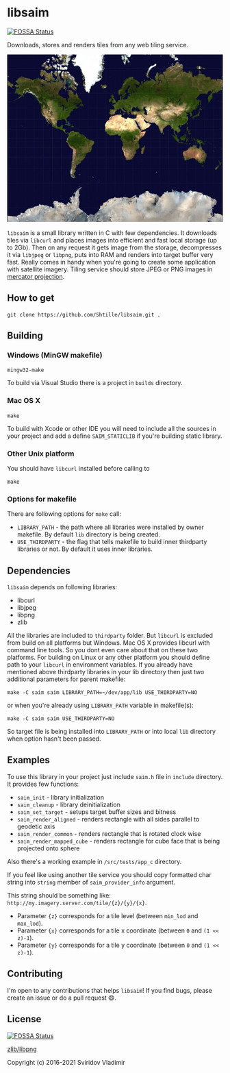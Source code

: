 libsaim
======

[![FOSSA Status](https://app.fossa.io/api/projects/git%2Bgithub.com%2FShtille%2Flibsaim.svg?type=shield)](https://app.fossa.io/projects/git%2Bgithub.com%2FShtille%2Flibsaim?ref=badge_shield)

Downloads, stores and renders tiles from any web tiling service.

![earth](images/Mercator-projection.jpg)

`libsaim` is a small library written in C with few dependencies. It downloads tiles via `libcurl` and places images into efficient and fast local storage (up to 2Gb). Then on any request it gets image from the storage, decompresses it via `libjpeg` or `libpng`, puts into RAM and renders into target buffer very fast.
Really comes in handy when you're going to create some application with satellite imagery.
Tiling service should store JPEG or PNG images in [mercator projection](https://en.wikipedia.org/wiki/Mercator_projection).

How to get
------------

```
git clone https://github.com/Shtille/libsaim.git .
```

Building
--------

### Windows (MinGW makefile)
```
mingw32-make
```
To build via Visual Studio there is a project in `builds` directory.

### Mac OS X
```
make
```
To build with Xcode or other IDE you will need to include all the sources in your project and add a define `SAIM_STATICLIB` if you're building static library.

### Other Unix platform
You should have `libcurl` installed before calling to
```
make
```

### Options for makefile
There are following options for `make` call:
* `LIBRARY_PATH` - the path where all libraries were installed by owner makefile. By default `lib` directory is being created.
* `USE_THIRDPARTY` - the flag that tells makefile to build inner thirdparty libraries or not. By default it uses inner libraries.

Dependencies
-------------------

`libsaim` depends on following libraries:
* libcurl
* libjpeg
* libpng
* zlib

All the libraries are included to `thirdparty` folder. But `libcurl` is excluded from build on all platforms but Windows.
Mac OS X provides libcurl with command line tools. So you dont even care about that on these two platforms.
For building on Linux or any other platform you should define path to your `libcurl` in environment variables.
If you already have mentioned above thirdparty libraries in your lib directory then just two additional parameters for parent makefile:
```
make -C saim saim LIBRARY_PATH=~/dev/app/lib USE_THIRDPARTY=NO
```
or when you're already using `LIBRARY_PATH` variable in makefile(s):
```
make -C saim saim USE_THIRDPARTY=NO
```
So target file is being installed into `LIBRARY_PATH` or into local `lib` directory when option hasn't been passed.

Examples
--------

To use this library in your project just include `saim.h` file in `include` directory.
It provides few functions:
* `saim_init` - library initialization
* `saim_cleanup` - library deinitialization
* `saim_set_target` - setups target buffer sizes and bitness
* `saim_render_aligned` - renders rectangle with all sides parallel to geodetic axis
* `saim_render_common` - renders rectangle that is rotated clock wise
* `saim_render_mapped_cube` - renders rectangle for cube face that is being projected onto sphere

Also there's a working example in `/src/tests/app_c` directory.

If you feel like using another tile service you should copy formatted char string into `string` member of `saim_provider_info` argument.

This string should be something like: `http://my.imagery.server.com/tile/{z}/{y}/{x}`.
- Parameter `{z}` corresponds for a tile level (between `min_lod` and `max_lod`).
- Parameter `{x}` corresponds for a tile x coordinate (between `0` and `(1 << z)-1`).
- Parameter `{y}` corresponds for a tile y coordinate (between `0` and `(1 << z)-1`).

Contributing
------------

I'm open to any contributions that helps `libsaim`!  If you find bugs, please
create an issue or do a pull request :smile:.

License
-------

[![FOSSA Status](https://app.fossa.io/api/projects/git%2Bgithub.com%2FShtille%2Flibsaim.svg?type=large)](https://app.fossa.io/projects/git%2Bgithub.com%2FShtille%2Flibsaim?ref=badge_large)

[zlib/libpng](https://opensource.org/licenses/zlib-license.php)

Copyright (c) 2016-2021 Sviridov Vladimir